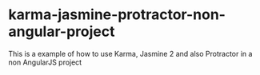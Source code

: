 # karma-jasmine-protractor-non-angular-project
This is a example of how to use Karma, Jasmine 2 and also Protractor in a non AngularJS project
